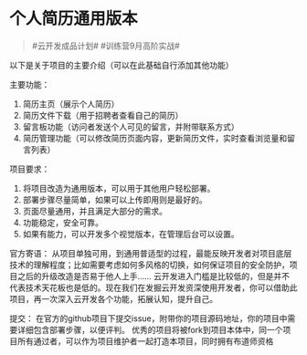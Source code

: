 # 个人简历通用版本
> #云开发成品计划# #训练营9月高阶实战#

以下是关于项目的主要介绍（可以在此基础自行添加其他功能）

主要功能：
1. 简历主页（展示个人简历）
2. 简历文件下载（用于招聘者查看自己的简历）
3. 留言板功能（访问者发送个人可见的留言，并附带联系方式）
4. 简历管理功能（可以修改简历页面内容，更新简历文件，实时查看浏览量和留言列表）

项目要求：
1. 将项目改造为通用版本，可以用于其他用户轻松部署。
2. 部署步骤尽量简单，如果可以上传即用则是最好的。
3. 页面尽量通用，并且满足大部分的需求。
4. 功能稳定，安全可靠。
5. 如果有能力，可以开发多个视觉版本，在管理后台可以设置。

官方寄语：
从项目单独可用，到通用普适型的过程，最能反映开发者对项目底层技术的理解程度；比如需要考虑如何多风格的切换，如何保证项目的安全防护，项目之后的升级改造是否易于他人上手……
云开发进入门槛是比较低的，但是并不代表技术天花板也是低的。现在我们在发掘云开发资深使用开发者，你可以借助此项目，再一次深入云开发各个功能，拓展认知，提升自己。

提交：
在官方的github项目下提交issue，附带你的项目源码地址，你的项目中需要详细包含部署步骤，以便评判。
优秀的项目将被fork到项目本体中，同一个项目所有通过者，可以作为项目维护者一起打造本项目，同时拥有布道师资格
